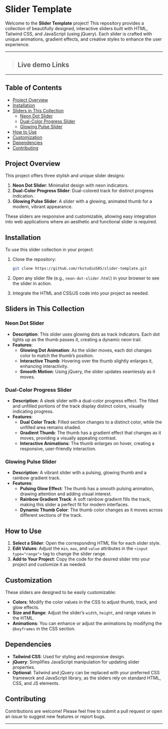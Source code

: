 # Slider Template

Welcome to the **Slider Template** project! This repository provides a collection of beautifully designed, interactive sliders built with HTML, Tailwind CSS, and JavaScript (using jQuery). Each slider is crafted with unique animations, gradient effects, and creative styles to enhance the user experience.

---
> ## Live demo Links
 > []()

 > []()

 > []()

 > []()

 > []()

---
## Table of Contents
- [Project Overview](#project-overview)
- [Installation](#installation)
- [Sliders in This Collection](#sliders-in-this-collection)
  - [Neon Dot Slider](#neon-dot-slider)
  - [Dual-Color Progress Slider](#dual-color-progress-slider)
  - [Glowing Pulse Slider](#glowing-pulse-slider)
- [How to Use](#how-to-use)
- [Customization](#customization)
- [Dependencies](#dependencies)
- [Contributing](#contributing)

## Project Overview
This project offers three stylish and unique slider designs:
1. **Neon Dot Slider**: Minimalist design with neon indicators.
2. **Dual-Color Progress Slider**: Dual-colored track for distinct progress indication.
3. **Glowing Pulse Slider**: A slider with a glowing, animated thumb for a modern, vibrant appearance.

These sliders are responsive and customizable, allowing easy integration into web applications where an aesthetic and functional slider is required.

## Installation
To use this slider collection in your project:
1. Clone the repository:
   ```bash
   git clone https://github.com/rkstudio585/slider-template.git
   ```
2. Open any slider file (e.g., `neon-dot-slider.html`) in your browser to see the slider in action.

3. Integrate the HTML and CSS/JS code into your project as needed.

## Sliders in This Collection

### Neon Dot Slider
- **Description**: This slider uses glowing dots as track indicators. Each dot lights up as the thumb passes it, creating a dynamic neon trail.
- **Features**:
  - **Glowing Dot Animation**: As the slider moves, each dot changes color to match the thumb’s position.
  - **Interactive Thumb**: Hovering over the thumb slightly enlarges it, enhancing interactivity.
  - **Smooth Motion**: Using jQuery, the slider updates seamlessly as it moves.
  
### Dual-Color Progress Slider
- **Description**: A sleek slider with a dual-color progress effect. The filled and unfilled portions of the track display distinct colors, visually indicating progress.
- **Features**:
  - **Dual Color Track**: Filled section changes to a distinct color, while the unfilled area remains shaded.
  - **Gradient Thumb**: The thumb has a gradient effect that changes as it moves, providing a visually appealing contrast.
  - **Interactive Animations**: The thumb enlarges on hover, creating a responsive, user-friendly interaction.

### Glowing Pulse Slider
- **Description**: A vibrant slider with a pulsing, glowing thumb and a rainbow gradient track.
- **Features**:
  - **Pulsing Glow Effect**: The thumb has a smooth pulsing animation, drawing attention and adding visual interest.
  - **Rainbow Gradient Track**: A soft rainbow gradient fills the track, making this slider a perfect fit for modern interfaces.
  - **Dynamic Thumb Color**: The thumb color changes as it moves across different sections of the track.

## How to Use
1. **Select a Slider**: Open the corresponding HTML file for each slider style.
2. **Edit Values**: Adjust the `min`, `max`, and `value` attributes in the `<input type="range">` tag to change the slider range.
3. **Add to Your Project**: Copy the code for the desired slider into your project and customize it as needed.

## Customization
These sliders are designed to be easily customizable:
- **Colors**: Modify the color values in the CSS to adjust thumb, track, and glow effects.
- **Size and Range**: Adjust the slider’s `width`, `height`, and range values in the HTML.
- **Animations**: You can enhance or adjust the animations by modifying the `@keyframes` in the CSS section.

## Dependencies
- **Tailwind CSS**: Used for styling and responsive design.
- **jQuery**: Simplifies JavaScript manipulation for updating slider properties.
- **Optional**: Tailwind and jQuery can be replaced with your preferred CSS framework and JavaScript library, as the sliders rely on standard HTML, CSS, and JS elements.

## Contributing
Contributions are welcome! Please feel free to submit a pull request or open an issue to suggest new features or report bugs.

---
